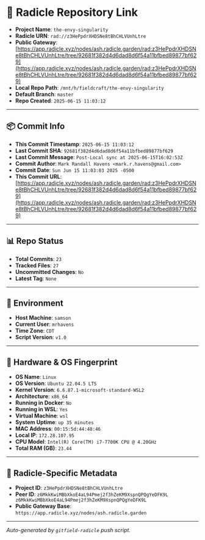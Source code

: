 # 🔗 Radicle Repository Link

- **Project Name**: `the-envy-singularity`
- **Radicle URN**: `rad://z3HePpdrXHDSNe8tBhCHLVUnhLtre`
- **Public Gateway**: [https://app.radicle.xyz/nodes/ash.radicle.garden/rad:z3HePpdrXHDSNe8tBhCHLVUnhLtre/tree/92681f382d4d6dad8d6f54a11bfbed89877bf629](https://app.radicle.xyz/nodes/ash.radicle.garden/rad:z3HePpdrXHDSNe8tBhCHLVUnhLtre/tree/92681f382d4d6dad8d6f54a11bfbed89877bf629)
- **Local Repo Path**: `/mnt/h/fieldcraft/the-envy-singularity`
- **Default Branch**: `master`
- **Repo Created**: `2025-06-15 11:03:12`

---

## 📦 Commit Info

- **This Commit Timestamp**: `2025-06-15 11:03:12`
- **Last Commit SHA**: `92681f382d4d6dad8d6f54a11bfbed89877bf629`
- **Last Commit Message**: `Post-Local sync at 2025-06-15T16:02:53Z`
- **Commit Author**: `Mark Randall Havens <mark.r.havens@gmail.com>`
- **Commit Date**: `Sun Jun 15 11:03:03 2025 -0500`
- **This Commit URL**: [https://app.radicle.xyz/nodes/ash.radicle.garden/rad:z3HePpdrXHDSNe8tBhCHLVUnhLtre/tree/92681f382d4d6dad8d6f54a11bfbed89877bf629](https://app.radicle.xyz/nodes/ash.radicle.garden/rad:z3HePpdrXHDSNe8tBhCHLVUnhLtre/tree/92681f382d4d6dad8d6f54a11bfbed89877bf629)

---

## 📊 Repo Status

- **Total Commits**: `23`
- **Tracked Files**: `27`
- **Uncommitted Changes**: `No`
- **Latest Tag**: `None`

---

## 🧭 Environment

- **Host Machine**: `samson`
- **Current User**: `mrhavens`
- **Time Zone**: `CDT`
- **Script Version**: `v1.0`

---

## 🧬 Hardware & OS Fingerprint

- **OS Name**: `Linux`
- **OS Version**: `Ubuntu 22.04.5 LTS`
- **Kernel Version**: `6.6.87.1-microsoft-standard-WSL2`
- **Architecture**: `x86_64`
- **Running in Docker**: `No`
- **Running in WSL**: `Yes`
- **Virtual Machine**: `wsl`
- **System Uptime**: `up 35 minutes`
- **MAC Address**: `00:15:5d:44:48:46`
- **Local IP**: `172.28.107.95`
- **CPU Model**: `Intel(R) Core(TM) i7-7700K CPU @ 4.20GHz`
- **Total RAM (GB)**: `23.44`

---

## 🌱 Radicle-Specific Metadata

- **Project ID**: `z3HePpdrXHDSNe8tBhCHLVUnhLtre`
- **Peer ID**: `z6MkkKwiMBbXkoE4aL94Pmej2f3hZeKM9XspnQPQgYeDFK9L
z6MkkKwiMBbXkoE4aL94Pmej2f3hZeKM9XspnQPQgYeDFK9L`
- **Public Gateway Base**: `https://app.radicle.xyz/nodes/ash.radicle.garden`

---

_Auto-generated by `gitfield-radicle` push script._
